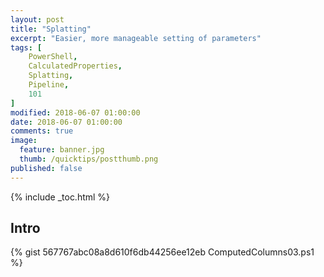```yaml
---
layout: post
title: "Splatting"
excerpt: "Easier, more manageable setting of parameters"
tags: [
    PowerShell,
    CalculatedProperties,
    Splatting,
    Pipeline,
    101
]
modified: 2018-06-07 01:00:00
date: 2018-06-07 01:00:00
comments: true
image:
  feature: banner.jpg
  thumb: /quicktips/postthumb.png
published: false
---
```

{% include _toc.html %}

## Intro

{% gist 567767abc08a8d610f6db44256ee12eb ComputedColumns03.ps1 %}
